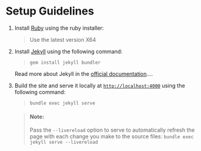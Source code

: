 # Setup Guidelines

1. Install [Ruby](https://rubyinstaller.org/downloads/) using the ruby installer:
    > Use the latest version X64

2. Install [Jekyll](https://jekyllrb.com/) using the following command:
    > `gem install jekyll bundler`

    Read more about Jekyll in the [official documentation](https://jekyllrb.com/docs/)....

3. Build the site and serve it locally at [`http://localhost:4000`](http://localhost:4000) using the following command:
    > `bundle exec jekyll serve`


    > #### Note:
    > Pass the `--livereload` option to serve to automatically refresh the page with each change you make to the source files:
    `bundle exec jekyll serve --livereload`
